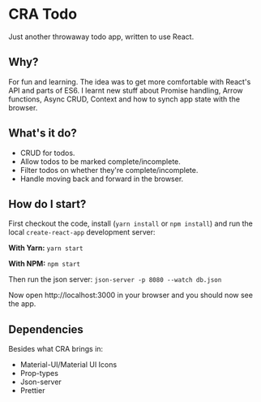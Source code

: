 # CRA Todo #

Just another throwaway todo app, written to use React.

## Why? ##

For fun and learning. The idea was to get more comfortable with React's API and parts
of ES6. I learnt new stuff about Promise handling, Arrow functions, Async CRUD, Context and
how to synch app state with the browser.

## What's it do? ##

* CRUD for todos.
* Allow todos to be marked complete/incomplete.
* Filter todos on whether they're complete/incomplete.
* Handle moving back and forward in the browser.

## How do I start? ##

First checkout the code, install (```yarn install``` or ```npm install```) and run the local ```create-react-app``` development server:

**With Yarn:** ```yarn start```

**With NPM:** ```npm start```

Then run the json server: ```json-server -p 8080 --watch db.json```

Now open http://localhost:3000 in your browser and you should now see the app.

## Dependencies ##

Besides what CRA brings in:

* Material-UI/Material UI Icons
* Prop-types
* Json-server
* Prettier
